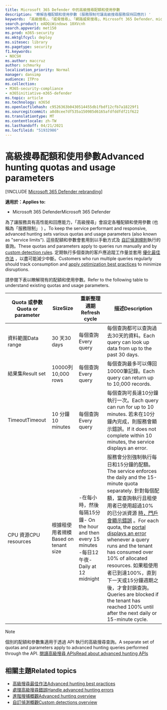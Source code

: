```yaml
---
title: Microsoft 365 Defender 中的高級搜尋配額和使用參數
description: '瞭解各種配額和使用參數 (服務限制可讓高級搜尋服務保持回應的) '
keywords: 「高級搜尋」、「威脅搜尋」、「網路威脅搜尋」、Microsoft 365 Defender、microsoft 365、m365、搜尋、查詢、遙測、架構、kusto、CPU 限制、查詢限制、資源、最大結果、配額、參數、配置
search.product: eADQiWindows 10XVcnh
search.appverid: met150
ms.prod: m365-security
ms.mktglfcycl: deploy
ms.sitesec: library
ms.pagetype: security
f1.keywords:
- NOCSH
ms.author: maccruz
author: schmurky
localization_priority: Normal
manager: dansimp
audience: ITPro
ms.collection:
- M365-security-compliance
- m365initiative-m365-defender
ms.topic: article
ms.technology: m365d
ms.openlocfilehash: c9526363b0430514455db1fbdf12cfb7a18229f1
ms.sourcegitcommit: a8d8cee7df535a150985d6165afdfddfdf21f622
ms.translationtype: MT
ms.contentlocale: zh-TW
ms.lasthandoff: 04/21/2021
ms.locfileid: "51932986"
---
```

# <a name="advanced-hunting-quotas-and-usage-parameters"></a><span data-ttu-id="96904-104">高級搜尋配額和使用參數</span><span class="sxs-lookup"><span data-stu-id="96904-104">Advanced hunting quotas and usage parameters</span></span>

[!INCLUDE [Microsoft 365 Defender rebranding](../includes/microsoft-defender.md)]


<span data-ttu-id="96904-105">**適用於：**</span><span class="sxs-lookup"><span data-stu-id="96904-105">**Applies to:**</span></span>
- <span data-ttu-id="96904-106">Microsoft 365 Defender</span><span class="sxs-lookup"><span data-stu-id="96904-106">Microsoft 365 Defender</span></span>

<span data-ttu-id="96904-107">為了讓服務具有高性能和回應能力，「高級搜尋」會設定各種配額和使用參數 (也稱為「服務限制」 ) 。</span><span class="sxs-lookup"><span data-stu-id="96904-107">To keep the service performant and responsive, advanced hunting sets various quotas and usage parameters (also known as "service limits").</span></span> <span data-ttu-id="96904-108">這些配額和參數會套用到以手動方式及 [自訂偵測規則](custom-detection-rules.md)執行的查詢。</span><span class="sxs-lookup"><span data-stu-id="96904-108">These quotas and parameters apply to queries run manually and by [custom detection rules](custom-detection-rules.md).</span></span> <span data-ttu-id="96904-109">定期執行多個查詢的客戶應追蹤工作量並套用 [優化最佳作法](advanced-hunting-best-practices.md) ，以盡可能減少中斷。</span><span class="sxs-lookup"><span data-stu-id="96904-109">Customers who run multiple queries regularly should track consumption and [apply optimization best practices](advanced-hunting-best-practices.md) to minimize disruptions.</span></span>

<span data-ttu-id="96904-110">請參閱下表以瞭解現有的配額和使用參數。</span><span class="sxs-lookup"><span data-stu-id="96904-110">Refer to the following table to understand existing quotas and usage parameters.</span></span>

| <span data-ttu-id="96904-111">Quota 或參數</span><span class="sxs-lookup"><span data-stu-id="96904-111">Quota or parameter</span></span> | <span data-ttu-id="96904-112">Size</span><span class="sxs-lookup"><span data-stu-id="96904-112">Size</span></span> | <span data-ttu-id="96904-113">重新整理週期</span><span class="sxs-lookup"><span data-stu-id="96904-113">Refresh cycle</span></span> | <span data-ttu-id="96904-114">描述</span><span class="sxs-lookup"><span data-stu-id="96904-114">Description</span></span> |
|--|--|--|--|
| <span data-ttu-id="96904-115">資料範圍</span><span class="sxs-lookup"><span data-stu-id="96904-115">Data range</span></span> | <span data-ttu-id="96904-116">30 天</span><span class="sxs-lookup"><span data-stu-id="96904-116">30 days</span></span> | <span data-ttu-id="96904-117">每個查詢</span><span class="sxs-lookup"><span data-stu-id="96904-117">Every query</span></span> | <span data-ttu-id="96904-118">每個查詢都可以查詢過去30天的資料。</span><span class="sxs-lookup"><span data-stu-id="96904-118">Each query can look up data from up to the past 30 days.</span></span> |
| <span data-ttu-id="96904-119">結果集</span><span class="sxs-lookup"><span data-stu-id="96904-119">Result set</span></span> | <span data-ttu-id="96904-120">10000列</span><span class="sxs-lookup"><span data-stu-id="96904-120">10,000 rows</span></span> | <span data-ttu-id="96904-121">每個查詢</span><span class="sxs-lookup"><span data-stu-id="96904-121">Every query</span></span> | <span data-ttu-id="96904-122">每個查詢最多可以傳回10000筆記錄。</span><span class="sxs-lookup"><span data-stu-id="96904-122">Each query can return up to 10,000 records.</span></span> |
| <span data-ttu-id="96904-123">Timeout</span><span class="sxs-lookup"><span data-stu-id="96904-123">Timeout</span></span> | <span data-ttu-id="96904-124">10 分鐘</span><span class="sxs-lookup"><span data-stu-id="96904-124">10 minutes</span></span> | <span data-ttu-id="96904-125">每個查詢</span><span class="sxs-lookup"><span data-stu-id="96904-125">Every query</span></span> | <span data-ttu-id="96904-126">每個查詢可長達10分鐘執行一次。</span><span class="sxs-lookup"><span data-stu-id="96904-126">Each query can run for up to 10 minutes.</span></span> <span data-ttu-id="96904-127">若未在10分鐘內完成，則服務會顯示錯誤。</span><span class="sxs-lookup"><span data-stu-id="96904-127">If it does not complete within 10 minutes, the service displays an error.</span></span>
| <span data-ttu-id="96904-128">CPU 資源</span><span class="sxs-lookup"><span data-stu-id="96904-128">CPU resources</span></span> | <span data-ttu-id="96904-129">根據租使用者規模</span><span class="sxs-lookup"><span data-stu-id="96904-129">Based on tenant size</span></span> | <span data-ttu-id="96904-130">-在每小時，然後每隔15分鐘</span><span class="sxs-lookup"><span data-stu-id="96904-130">- On the hour and then every 15 minutes</span></span><br><span data-ttu-id="96904-131">-每日12午夜</span><span class="sxs-lookup"><span data-stu-id="96904-131">- Daily at 12 midnight</span></span> | <span data-ttu-id="96904-132">服務會分別強制執行每日和15分鐘的配額。</span><span class="sxs-lookup"><span data-stu-id="96904-132">The service enforces the daily and the 15-minute quota separately.</span></span> <span data-ttu-id="96904-133">針對每個配額，當查詢執行且租使用者已使用超過10% 的已分派資源 [時，門戶會顯示錯誤](advanced-hunting-errors.md) 。</span><span class="sxs-lookup"><span data-stu-id="96904-133">For each quota, the [portal displays an error](advanced-hunting-errors.md) whenever a query runs and the tenant has consumed over 10% of allocated resources.</span></span> <span data-ttu-id="96904-134">如果租使用者已到達100%，直到下一天或15分鐘週期之後，才會封鎖查詢。</span><span class="sxs-lookup"><span data-stu-id="96904-134">Queries are blocked if the tenant has reached 100% until after the next daily or 15-minute cycle.</span></span> |

>[!NOTE] 
><span data-ttu-id="96904-135">個別的配額和參數集適用于透過 API 執行的高級搜尋查詢。</span><span class="sxs-lookup"><span data-stu-id="96904-135">A separate set of quotas and parameters apply to advanced hunting queries performed through the API.</span></span> [<span data-ttu-id="96904-136">閱讀高級搜尋 APIs</span><span class="sxs-lookup"><span data-stu-id="96904-136">Read about advanced hunting APIs</span></span>](./api-advanced-hunting.md)

## <a name="related-topics"></a><span data-ttu-id="96904-137">相關主題</span><span class="sxs-lookup"><span data-stu-id="96904-137">Related topics</span></span>

- [<span data-ttu-id="96904-138">高級搜尋最佳作法</span><span class="sxs-lookup"><span data-stu-id="96904-138">Advanced hunting best practices</span></span>](advanced-hunting-best-practices.md)
- [<span data-ttu-id="96904-139">處理高級搜尋錯誤</span><span class="sxs-lookup"><span data-stu-id="96904-139">Handle advanced hunting errors</span></span>](advanced-hunting-errors.md)
- [<span data-ttu-id="96904-140">進階搜捕概觀</span><span class="sxs-lookup"><span data-stu-id="96904-140">Advanced hunting overview</span></span>](advanced-hunting-overview.md)
- [<span data-ttu-id="96904-141">自訂偵測概觀</span><span class="sxs-lookup"><span data-stu-id="96904-141">Custom detections overview</span></span>](custom-detections-overview.md)